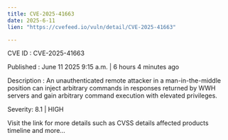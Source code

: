 ```yaml
---
title: CVE-2025-41663
date: 2025-6-11
lien: "https://cvefeed.io/vuln/detail/CVE-2025-41663"

---
```


CVE ID : CVE-2025-41663

Published :  June 11
2025
9:15 a.m. | 6 hours
4 minutes ago

Description : An unauthenticated remote attacker in a man-in-the-middle position can inject arbitrary commands in responses returned by WWH servers and gain arbitrary command execution with elevated privileges.

Severity: 8.1 | HIGH

Visit the link for more details
such as CVSS details
affected products
timeline
and more...

